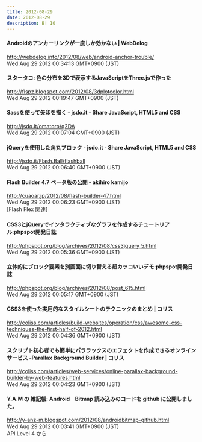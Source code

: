 ```yaml
---
title: 2012-08-29
date: 2012-08-29
description: B! 10
---
```


#### Androidのアンカーリンクが一度しか効かない | WebDelog
http://webdelog.info/2012/08/web/android-anchor-trouble/<br>
Wed Aug 29 2012 00:34:13 GMT+0900 (JST)<br>


#### スタータコ: 色の分布を3Dで表示するJavaScriptをThree.jsで作った
http://flspz.blogspot.com/2012/08/3dplotcolor.html<br>
Wed Aug 29 2012 00:19:47 GMT+0900 (JST)<br>


#### Sassを使って矢印を描く - jsdo.it - Share JavaScript, HTML5 and CSS
http://jsdo.it/omatoro/q2DA<br>
Wed Aug 29 2012 00:07:04 GMT+0900 (JST)<br>


#### jQueryを使用した角丸ブロック - jsdo.it - Share JavaScript, HTML5 and CSS
http://jsdo.it/Flash.Ball/flashball<br>
Wed Aug 29 2012 00:06:40 GMT+0900 (JST)<br>


#### Flash Builder 4.7 ベータ版の公開 - akihiro kamijo
http://cuaoar.jp/2012/08/flash-builder-47.html<br>
Wed Aug 29 2012 00:06:23 GMT+0900 (JST)<br>
[Flash Flex 関連]


#### CSS3とjQueryでインタラクティブなグラフを作成するチュートリアル:phpspot開発日誌
http://phpspot.org/blog/archives/2012/08/css3jquery_5.html<br>
Wed Aug 29 2012 00:05:36 GMT+0900 (JST)<br>


#### 立体的にブロック要素を別画面に切り替える超カッコいいデモ:phpspot開発日誌
http://phpspot.org/blog/archives/2012/08/post_615.html<br>
Wed Aug 29 2012 00:05:17 GMT+0900 (JST)<br>


####   CSS3を使った実用的なスタイルシートのテクニックのまとめ | コリス
http://coliss.com/articles/build-websites/operation/css/awesome-css-techniques-the-first-half-of-2012.html<br>
Wed Aug 29 2012 00:04:36 GMT+0900 (JST)<br>


####   スクリプト初心者でも簡単にパララックスのエフェクトを作成できるオンラインサービス -Parallax Background Builder | コリス
http://coliss.com/articles/web-services/online-parallax-background-builder-by-web-features.html<br>
Wed Aug 29 2012 00:04:23 GMT+0900 (JST)<br>


#### Y.A.M の 雑記帳: Android　Bitmap 読み込みのコードを github に公開しました。
http://y-anz-m.blogspot.com/2012/08/androidbitmap-github.html<br>
Wed Aug 29 2012 00:03:41 GMT+0900 (JST)<br>
API Level 4 から


